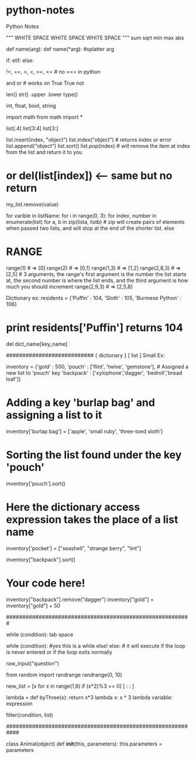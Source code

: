 python-notes
============

Python Notes

""" WHITE SPACE WHITE SPACE WHITE SPACE """
sum
sqrt
min
max
abs



def name(arg):
def name(*arg): #splatter arg

if:
elif:
else:

!=, ==, >, <, >=, <=  # no === in python

and
or # works on True True
not


len()
str()
.upper
.lower
type()

int, float, bool, string

import math
from math import *

list[:4]
list[3:4]
list[3:]

list.insert(index, "object")
list.index("object") # returns index or error
list.append("object")
list.sort()
list.pop(index) # will remove the item at index from the list and return it to you
# or del(list[index]) <-- same but no return
my_list.remove(value)

for varible in listName:
for i in range(0, 3):
for index, number in enumerate(list)
for a, b in zip(lista, listb) # zip will create pairs of elements when passed two lists, and will stop at the end of the shorter list.
else

# RANGE #
range(1) # => [0]
range(2) # => [0,1]
range(1,3) # => [1,2]
range(2,8,3) # => [2,5] # 3 arguments, the range's first argument is the number the list starts at, the second number is where the list ends, and the third argument is how much you should increment 
range(2,9,3) # => [2,5,8]


Dictionary ex:
residents = {'Puffin' : 104, 'Sloth' : 105, 'Burmese Python' : 106}
# print residents['Puffin'] returns 104
del dict_name[key_name]

########################### {  dictionary }   [ list ]
Small Ex:

inventory = {'gold' : 500,
'pouch' : ['flint', 'twine', 'gemstone'], # Assigned a new list to 'pouch' key
'backpack' : ['xylophone','dagger', 'bedroll','bread loaf']}

# Adding a key 'burlap bag' and assigning a list to it
inventory['burlap bag'] = ['apple', 'small ruby', 'three-toed sloth']

# Sorting the list found under the key 'pouch'
inventory['pouch'].sort() 
# Here the dictionary access expression takes the place of a list name 
inventory['pocket'] = ["seashell", "strange berry", "lint"]

inventory["backpack"].sort()

# Your code here!
inventory["backpack"].remove("dagger")
inventory["gold"] = inventory["gold"] + 50



#########################################################

while (condition):
  tab space
  
while (condition): #yes this is a while else!
else: # it will execute if the loop is never entered or if the loop exits normally

raw_input("question")

from random import randrange
randrange(0, 10)

new_list = [x for x in range(1,6)  if (x*2)%3 == 0]
[ : : ]

lambda = def byThree(x): return x*3
lambda x: x * 3
lambda variable: expression

filter(condition, list)

############################################################

class Animal(object)
  def __init__(this, parameters):
    this.parameters = parameters
    



